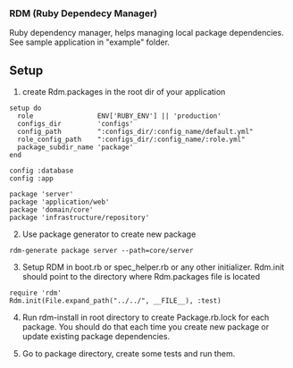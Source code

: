 ### RDM (Ruby Dependecy Manager)

Ruby dependency manager, helps managing local package dependencies.
See sample application in "example" folder.


## Setup
1. create Rdm.packages in the root dir of your application
```
setup do
  role                ENV['RUBY_ENV'] || 'production'
  configs_dir         'configs'
  config_path         ":configs_dir/:config_name/default.yml"
  role_config_path    ":configs_dir/:config_name/:role.yml"
  package_subdir_name 'package'
end

config :database
config :app

package 'server'
package 'application/web'
package 'domain/core'
package 'infrastructure/repository'
```

2. Use package generator to create new package
```
rdm-generate package server --path=core/server
```

3. Setup RDM in boot.rb or spec_helper.rb or any other initializer. Rdm.init should point to the directory where Rdm.packages file is located

```
require 'rdm'
Rdm.init(File.expand_path("../../", __FILE__), :test)
```

4. Run rdm-install in root directory to create Package.rb.lock for each package. You should do that each time you create new package or update existing package dependencies.

5. Go to package directory, create some tests and run them.
